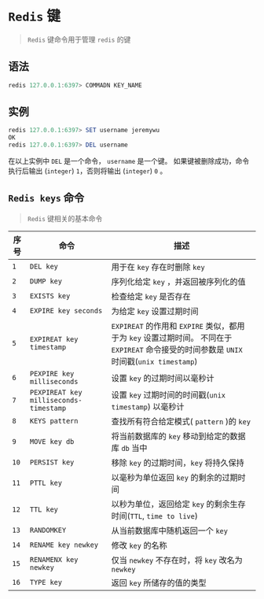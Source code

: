 # `Redis` 键
> `Redis` 键命令用于管理 `redis` 的键

## 语法
```powershell
redis 127.0.0.1:6397> COMMADN KEY_NAME
```

## 实例
```powershell
redis 127.0.0.1:6397> SET username jeremywu
OK
redis 127.0.0.1:6397> DEL username
```
在以上实例中 `DEL` 是一个命令， `username` 是一个键。 如果键被删除成功，命令执行后输出 (`integer`) `1`，否则将输出 (`integer`) `0` 。

## `Redis keys` 命令
> `Redis` 键相关的基本命令

序号|命令|描述
-|-|-
`1`|`DEL key`|用于在 `key` 存在时删除 `key`
`2`|`DUMP key`|序列化给定 `key` ，并返回被序列化的值
`3`|`EXISTS key`|检查给定 `key` 是否存在
`4`|`EXPIRE key seconds`|为给定 `key` 设置过期时间
`5`|`EXPIREAT key timestamp`|`EXPIREAT` 的作用和 `EXPIRE` 类似，都用于为 `key` 设置过期时间。 不同在于 `EXPIREAT` 命令接受的时间参数是 `UNIX` 时间戳(`unix timestamp`)
`6`|`PEXPIRE key milliseconds`|设置 `key` 的过期时间以毫秒计
`7`|`PEXPIREAT key milliseconds-timestamp`|设置 `key` 过期时间的时间戳(`unix timestamp`) 以毫秒计
`8`|`KEYS pattern`|查找所有符合给定模式( `pattern` )的 `key` 
`9`|`MOVE key db`|将当前数据库的 `key` 移动到给定的数据库 `db` 当中
`10`|`PERSIST key`|移除 `key` 的过期时间，`key` 将持久保持
`11`|`PTTL key`|以毫秒为单位返回 `key` 的剩余的过期时间
`12`|`TTL key`|以秒为单位，返回给定 `key` 的剩余生存时间(`TTL`, `time to live`)
`13`|`RANDOMKEY`|从当前数据库中随机返回一个 `key` 
`14`|`RENAME key newkey`|修改 `key` 的名称
`15`|`RENAMENX key newkey`|仅当 `newkey` 不存在时，将 `key` 改名为 `newkey` 
`16`|`TYPE key`|返回 `key` 所储存的值的类型

